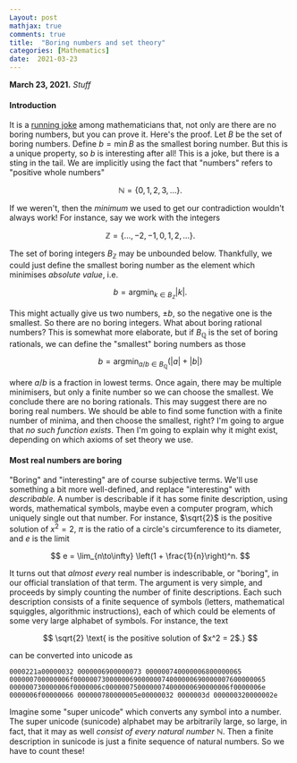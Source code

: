 ```yaml
---
Layout: post
mathjax: true
comments: true
title:  "Boring numbers and set theory"
categories: [Mathematics]
date:  2021-03-23
---
```


**March 23, 2021.** *Stuff*

#### Introduction

It is a
[running joke](https://en.wikipedia.org/wiki/Interesting_number_paradox)
among mathematicians that, not only are there are no boring numbers, but you can
prove it. Here's the proof. Let $B$ be the set of boring numbers. Define $b = \min B$ as
the smallest boring number. But this is a unique property, so $b$ is
interesting after all!
This is a joke, but there is a sting in the tail.
We are implicitly using the fact that "numbers" refers to "positive
whole numbers"

$$
\mathbb{N} = \{0, 1, 2, 3, \ldots\}.
$$

If we weren't, then the *minimum* we used to get our contradiction
wouldn't always work!
For instance, say we work with the integers

$$
\mathbb{Z} = \{\ldots, -2, -1, 0, 1, 2, \ldots\}.
$$

The set of boring integers $B_\mathbb{Z}$ may be unbounded below.
Thankfully, we could just define the smallest boring number as the
element which minimises *absolute value*, i.e.

$$
b = \text{argmin}_{k\in B_\mathbb{Z}} |k|.
$$

This might actually give us two numbers, $\pm b$, so the negative one
is the smallest. So there are no boring integers.
What about boring rational numbers?
This is somewhat more elaborate, but if $B_\mathbb{Q}$ is the set of
boring rationals, we can define the "smallest" boring numbers as those

$$
b = \text{argmin}_{a/b\in B_\mathbb{Q}} (|a| + |b|)
$$

where $a/b$ is a fraction in lowest terms.
Once again, there may be multiple minimisers, but only a finite number
so we can choose the smallest.
We conclude there are no boring rationals.
This may suggest there are no boring real numbers.
We should be able to find some function with a finite number of
minima, and then choose the smallest, right?
I'm going to argue that *no such function exists*. Then I'm going to
explain why it might exist, depending on which axioms of set theory we
use.

#### Most real numbers are boring

"Boring" and "interesting" are of course subjective terms.
We'll use something a bit more well-defined, and replace
"interesting" with *describable*.
A number is describable if it has some finite description, using
words, mathematical symbols, maybe even a computer program, which
uniquely single out that number.
For instance, $\sqrt{2}$ is the positive solution of $x^2 = 2$, $\pi$
is the ratio of a circle's circumference to its diameter, and $e$ is
the limit

$$
e = \lim_{n\to\infty} \left(1 + \frac{1}{n}\right)^n.
$$

It turns out that *almost every* real number is indescribable, or
"boring", in our official translation of that term.
The argument is very simple, and proceeds by simply counting the
number of finite descriptions.
Each such description consists of a finite sequence of symbols
(letters, mathematical squiggles, algorithmic instructions), each of
which could be elements of some very large alphabet of symbols.
For instance, the text

$$
\sqrt{2} \text{ is the positive solution of $x^2 = 2$.}
$$

can be converted into unicode as

```
0000221a00000032 0000006900000073 000000740000006800000065
000000700000006f000000730000006900000074000000690000007600000065
000000730000006f0000006c0000007500000074000000690000006f0000006e
0000006f00000066 000000780000005e00000032 0000003d 000000320000002e
```

Imagine some "super unicode" which converts any symbol into a number.
The super unicode (sunicode) alphabet may be arbitrarily large, so large, in
fact, that it may as well *consist of every natural number*
$\mathbb{N}$.
Then a finite description in sunicode is just a finite sequence
of natural numbers.
So we have to count these!
